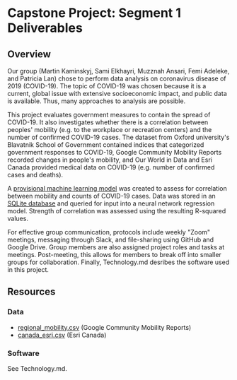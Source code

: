 # Capstone Project: Segment 1 Deliverables

## Overview
Our group (Martin Kaminskyj, Sami Elkhayri, Muzznah Ansari, Femi Adeleke, and Patricia Lan) chose to perform data analysis on coronavirus disease of 2019 (COVID-19). The topic of COVID-19 was chosen because it is a current, global issue with extensive socioeconomic impact, and public data is available. Thus, many approaches to analysis are possible. 

This project evaluates government measures to contain the spread of COVID-19. It also
investigates whether there is a correlation between peoples' mobility (e.g. to the workplace or recreation centers) and the number of confirmed COVID-19 cases. The dataset from Oxford university's Blavatnik School of Government contained indices that categorized government responses to COVID-19, Google Community Mobility Reports recorded changes in people's mobility, and Our World in Data and Esri Canada provided medical data on COVID-19 (e.g. number of confirmed cases and deaths).

A [provisional machine learning model](analysis/mobilityML_seg1.ipynb) was created to assess for correlation between mobility and counts of COVID-19 cases. Data was stored in an [SQLite database](resources/mobility_db.db) and queried for input into a neural network regression model. Strength of correlation was assessed using the resulting R-squared values. 

For effective group communication, protocols include weekly "Zoom" meetings, messaging through Slack, and file-sharing using GitHub and Google Drive. Group members are also assigned project roles and tasks at meetings. Post-meeting, this allows for members to break off into smaller groups for collaboration. Finally, Technology.md desribes the software used in this project. 

## Resources
### Data
- [regional_mobility.csv](resources/raw/regional_mobility.csv) (Google Community Mobility Reports)
- [canada_esri.csv](resources/raw/canada_esri.csv) (Esri Canada)

### Software
See Technology.md.
